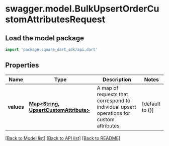 # swagger.model.BulkUpsertOrderCustomAttributesRequest

## Load the model package
```dart
import 'package:square_dart_sdk/api.dart'
```

## Properties
Name | Type | Description | Notes
------------ | ------------- | ------------- | -------------
**values** | [**Map&lt;String, UpsertCustomAttribute&gt;**](UpsertCustomAttribute.md) | A map of requests that correspond to individual upsert operations for custom attributes. | [default to {}]

[[Back to Model list]](../README.md#documentation-for-models) [[Back to API list]](../README.md#documentation-for-api-endpoints) [[Back to README]](../README.md)


